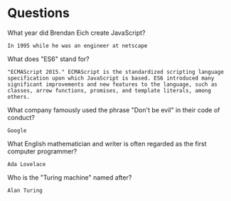 # Questions

What year did Brendan Eich create JavaScript?

```
In 1995 while he was an engineer at netscape
```

What does "ES6" stand for?

```
"ECMAScript 2015." ECMAScript is the standardized scripting language specification upon which JavaScript is based. ES6 introduced many significant improvements and new features to the language, such as classes, arrow functions, promises, and template literals, among others.
```

What company famously used the phrase "Don't be evil" in their code of conduct?

```
Google
```

What English mathematician and writer is often regarded as the first computer programmer?

```
Ada Lovelace
```

Who is the "Turing machine" named after?

```
Alan Turing
```
